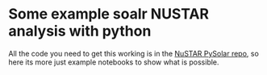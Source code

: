 # Some example soalr NUSTAR analysis with python

All the code you need to get this working is in the [NuSTAR PySolar repo](https://github.com/NuSTAR/nustar_pysolar), so here its more just example notebooks to show what is possible.

